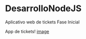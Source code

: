 # DesarrolloNodeJS
Aplicativo web de tickets Fase Inicial

App de tickets!
[image](https://user-images.githubusercontent.com/90102225/190935060-a14f56dc-686c-4b84-8320-a669a5d3c021.png)
